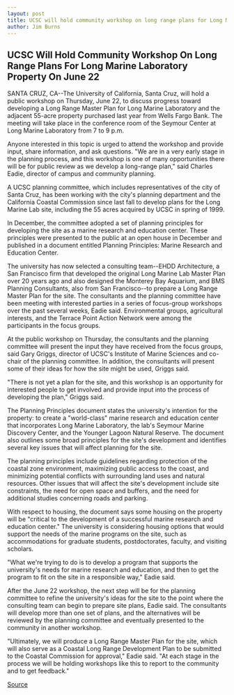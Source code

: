 ```yaml
---
layout: post
title: UCSC will hold community workshop on long range plans for Long Marine Laboratory property on June 22
author: Jim Burns
---
```


## UCSC Will Hold Community Workshop On Long Range Plans For Long Marine Laboratory Property On June 22

SANTA CRUZ, CA--The University of California, Santa Cruz, will hold a public workshop on Thursday, June 22, to discuss progress toward developing a Long Range Master Plan for Long Marine Laboratory and the adjacent 55-acre property purchased last year from Wells Fargo Bank. The meeting will take place in the conference room of the Seymour Center at Long Marine Laboratory from 7 to 9 p.m.

Anyone interested in this topic is urged to attend the workshop and provide input, share information, and ask questions. "We are in a very early stage in the planning process, and this workshop is one of many opportunities there will be for public review as we develop a long-range plan," said Charles Eadie, director of campus and community planning.

A UCSC planning committee, which includes representatives of the city of Santa Cruz, has been working with the city's planning department and the California Coastal Commission since last fall to develop plans for the Long Marine Lab site, including the 55 acres acquired by UCSC in spring of 1999.

In December, the committee adopted a set of planning principles for developing the site as a marine research and education center. These principles were presented to the public at an open house in December and published in a document entitled Planning Principles: Marine Research and Education Center.

The university has now selected a consulting team--EHDD Architecture, a San Francisco firm that developed the original Long Marine Lab Master Plan over 20 years ago and also designed the Monterey Bay Aquarium, and BMS Planning Consultants, also from San Francisco--to prepare a Long Range Master Plan for the site. The consultants and the planning committee have been meeting with interested parties in a series of focus-group workshops over the past several weeks, Eadie said. Environmental groups, agricultural interests, and the Terrace Point Action Network were among the participants in the focus groups.

At the public workshop on Thursday, the consultants and the planning committee will present the input they have received from the focus groups, said Gary Griggs, director of UCSC's Institute of Marine Sciences and co-chair of the planning committee. In addition, the consultants will present some of their ideas for how the site might be used, Griggs said.

"There is not yet a plan for the site, and this workshop is an opportunity for interested people to get involved and provide input into the process of developing the plan," Griggs said.

The Planning Principles document states the university's intention for the property: to create a "world-class" marine research and education center that incorporates Long Marine Laboratory, the lab's Seymour Marine Discovery Center, and the Younger Lagoon Natural Reserve. The document also outlines some broad principles for the site's development and identifies several key issues that will affect planning for the site.

The planning principles include guidelines regarding protection of the coastal zone environment, maximizing public access to the coast, and minimizing potential conflicts with surrounding land uses and natural resources. Other issues that will affect the site's development include site constraints, the need for open space and buffers, and the need for additional studies concerning roads and parking.

With respect to housing, the document says some housing on the property will be "critical to the development of a successful marine research and education center." The university is considering housing options that would support the needs of the marine programs on the site, such as accommodations for graduate students, postdoctorates, faculty, and visiting scholars.

"What we're trying to do is to develop a program that supports the university's needs for marine research and education, and then to get the program to fit on the site in a responsible way," Eadie said.

After the June 22 workshop, the next step will be for the planning committee to refine the university's ideas for the site to the point where the consulting team can begin to prepare site plans, Eadie said. The consultants will develop more than one set of plans, and the alternatives will be reviewed by the planning committee and eventually presented to the community in another workshop.

"Ultimately, we will produce a Long Range Master Plan for the site, which will also serve as a Coastal Long Range Development Plan to be submitted to the Coastal Commission for approval," Eadie said. "At each stage in the process we will be holding workshops like this to report to the community and to get feedback."

[Source](http://www1.ucsc.edu/news_events/press_releases/archive/99-00/06-00/lml_meeting.htm "Permalink to UCSC will hold community workshop on long range plans for Long Marine Laboratory property on June 22")